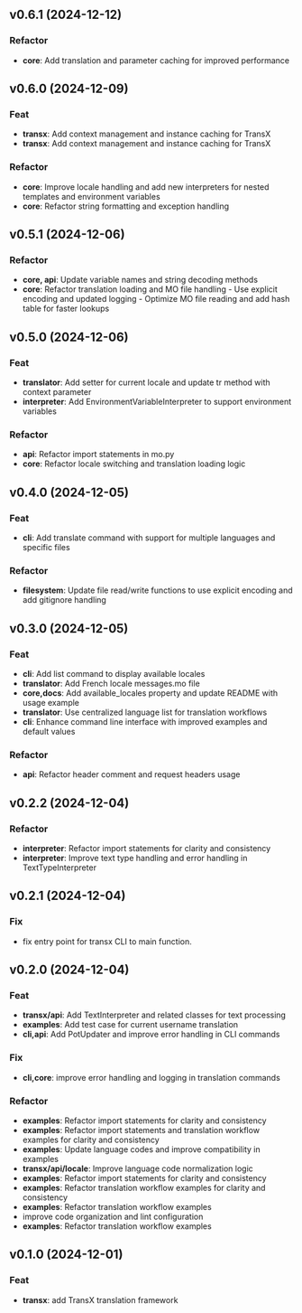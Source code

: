 ## v0.6.1 (2024-12-12)

### Refactor

- **core**: Add translation and parameter caching for improved performance

## v0.6.0 (2024-12-09)

### Feat

- **transx**: Add context management and instance caching for TransX
- **transx**: Add context management and instance caching for TransX

### Refactor

- **core**: Improve locale handling and add new interpreters for nested templates and environment variables
- **core**: Refactor string formatting and exception handling

## v0.5.1 (2024-12-06)

### Refactor

- **core, api**: Update variable names and string decoding methods
- **core**: Refactor translation loading and MO file handling - Use explicit encoding and updated logging - Optimize MO file reading and add hash table for faster lookups

## v0.5.0 (2024-12-06)

### Feat

- **translator**: Add setter for current locale and update tr method with context parameter
- **interpreter**: Add EnvironmentVariableInterpreter to support environment variables

### Refactor

- **api**: Refactor import statements in mo.py
- **core**: Refactor locale switching and translation loading logic

## v0.4.0 (2024-12-05)

### Feat

- **cli**: Add translate command with support for multiple languages and specific files

### Refactor

- **filesystem**: Update file read/write functions to use explicit encoding and add gitignore handling

## v0.3.0 (2024-12-05)

### Feat

- **cli**: Add list command to display available locales
- **translator**: Add French locale messages.mo file
- **core,docs**: Add available_locales property and update README with usage example
- **translator**: Use centralized language list for translation workflows
- **cli**: Enhance command line interface with improved examples and default values

### Refactor

- **api**: Refactor header comment and request headers usage

## v0.2.2 (2024-12-04)

### Refactor

- **interpreter**: Refactor import statements for clarity and consistency
- **interpreter**: Improve text type handling and error handling in TextTypeInterpreter

## v0.2.1 (2024-12-04)

### Fix

- fix entry point for transx CLI to main function.

## v0.2.0 (2024-12-04)

### Feat

- **transx/api**: Add TextInterpreter and related classes for text processing
- **examples**: Add test case for current username translation
- **cli,api**: Add PotUpdater and improve error handling in CLI commands

### Fix

- **cli,core**: improve error handling and logging in translation commands

### Refactor

- **examples**: Refactor import statements for clarity and consistency
- **examples**: Refactor import statements and translation workflow examples for clarity and consistency
- **examples**: Update language codes and improve compatibility in examples
- **transx/api/locale**: Improve language code normalization logic
- **examples**: Refactor import statements for clarity and consistency
- **examples**: Refactor translation workflow examples for clarity and consistency
- **examples**: Refactor translation workflow examples
- improve code organization and lint configuration
- **examples**: Refactor translation workflow examples

## v0.1.0 (2024-12-01)

### Feat

- **transx**: add TransX translation framework
